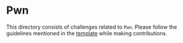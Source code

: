# Pwn

This directory consists of challenges related to `Pwn`. Please follow the guidelines mentioned in the [template](../README.md) while making contributions.
